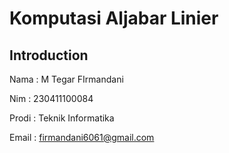# Komputasi Aljabar Linier 
## Introduction
Nama    : M Tegar FIrmandani

Nim     : 230411100084

Prodi   : Teknik Informatika 

Email   : firmandani6061@gmail.com

```{tableofcontents}
```